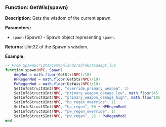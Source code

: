 ### Function: GetWis(spawn)

**Description:**
Gets the wisdom of the current spawn.

**Parameters:**
- `spawn` (Spawn) - Spawn object representing `spawn`.

**Returns:** UInt32 of the Spawn's wisdom.

**Example:**

```lua
-- From SpawnScripts/Commonlands/adrakotaadept.lua
function spawn(NPC, Spawn)
    dmgMod = math.floor(GetStr(NPC)/10)
    HPRegenMod = math.floor(GetSta(NPC)/10)
    PwRegenMod = math.floor(GetWis(NPC)/10)
    SetInfoStructUInt(NPC, "override_primary_weapon", 1)        
    SetInfoStructUInt(NPC, "primary_weapon_damage_low", math.floor(45 + dmgMod)) 
    SetInfoStructUInt(NPC, "primary_weapon_damage_high", math.floor(85 + dmgMod))
    SetInfoStructUInt(NPC, "hp_regen_override", 1)  
    SetInfoStructSInt(NPC, "hp_regen", 50 + HPRegenMod)           
    SetInfoStructUInt(NPC, "pw_regen_override", 1)  
    SetInfoStructSInt(NPC, "pw_regen", 25 + PwRegenMod) 
end
```
